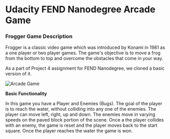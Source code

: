 # Udacity FEND Nanodegree Arcade Game

### Frogger Game Description
Frogger is a classic video game which was introduced by Konami in 1981 as a one player or two player games. The game's objective is to move a frog from the bottom to top and overcome the obstacles that come in your way.

As a part of Project 4 assignment for FEND Nanodegree, we cloned a basic version of it.

![Arcade Game](https://d17h27t6h515a5.cloudfront.net/topher/2017/June/5931c951_frogger/frogger.png)

**Basic Functionality**

In this game you have a Player and Enemies (Bugs). The goal of the player is to reach the water, without colliding into any one of the enemies. The player can move left, right, up and down. The enemies move in varying speeds on the paved block portion of the scene. Once a the player collides with an enemy, the game is reset and the player moves back to the start square. Once the player reaches the water the game is won.
